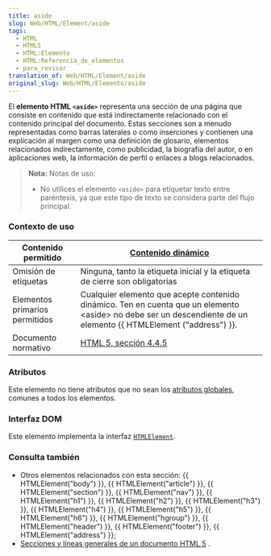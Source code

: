 ```yaml
---
title: aside
slug: Web/HTML/Element/aside
tags:
  - HTML
  - HTML5
  - HTML:Elemento
  - HTML:Referencia_de_elementos
  - para_revisar
translation_of: Web/HTML/Element/aside
original_slug: Web/HTML/Elemento/aside
---
```


El **elemento HTML `<aside>`** representa una sección de una página que consiste en contenido que está indirectamente relacionado con el contenido principal del documento. Estas secciones son a menudo representadas como barras laterales o como inserciones y contienen una explicación al margen como una definición de glosario, elementos relacionados indirectamente, como publicidad, la biografía del autor, o en aplicaciones web, la información de perfil o enlaces a blogs relacionados.

> **Nota:** Notas de uso:
>
> - No utilices el elemento `<aside>` para etiquetar texto entre paréntesis, ya que este tipo de texto se considera parte del flujo principal.

### Contexto de uso

| Contenido permitido            | [Contenido dinámico](/en/HTML/Content_categories#flow_content)                                                                      |
| ------------------------------ | ----------------------------------------------------------------------------------------------------------------------------------------------------------------------------- |
| Omisión de etiquetas           | Ninguna, tanto la etiqueta inicial y la etiqueta de cierre son obligatorias                                                                                                   |
| Elementos primarios permitidos | Cualquier elemento que acepte contenido dinámico. Ten en cuenta que un elemento \<aside> no debe ser un descendiente de un elemento {{ HTMLElement ("address") }}. |
| Documento normativo            | [HTML 5, sección 4.4.5](http://www.whatwg.org/specs/web-apps/current-work/multipage/sections.html#the-aside-element)                                                          |

### Atributos

Este elemento no tiene atributos que no sean los [atributos globales](/en/HTML/Global_attributes), comunes a todos los elementos.

### Interfaz DOM

Este elemento implementa la interfaz [`HTMLElement`](/en/DOM/element).

### Consulta también

- Otros elementos relacionados con esta sección: {{ HTMLElement("body") }}, {{ HTMLElement("article") }}, {{ HTMLElement("section") }}, {{ HTMLElement("nav") }}, {{ HTMLElement("h1") }}, {{ HTMLElement("h2") }}, {{ HTMLElement("h3") }}, {{ HTMLElement("h4") }}, {{ HTMLElement("h5") }}, {{ HTMLElement("h6") }}, {{ HTMLElement("hgroup") }}, {{ HTMLElement("header") }}, {{ HTMLElement("footer") }}, {{ HTMLElement("address") }};
- [Secciones y líneas generales de un documento HTML 5](/en/Sections_and_Outlines_of_an_HTML5_document) .
